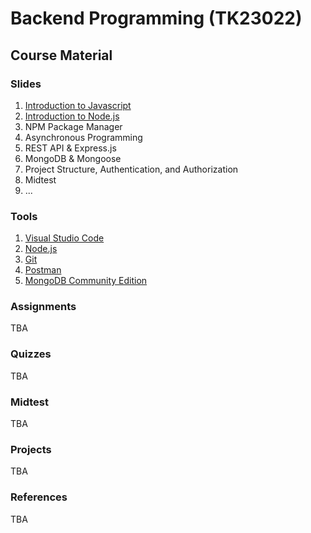 # Backend Programming (TK23022)

## Course Material

### Slides
1. [Introduction to Javascript](https://docs.google.com/presentation/d/1wg73xY-9s4Y-KHBQCZWmXZm_Ee8QbcDolOV5zvtH0jY/edit?usp=sharing)
2. [Introduction to Node.js](https://docs.google.com/presentation/d/1PXvxZMtSGrCz1cPZpMZXU4g2aCk6eCTt3eJ5pm34ejc/edit?usp=sharing)
3. NPM Package Manager
4. Asynchronous Programming
5. REST API & Express.js
6. MongoDB & Mongoose
7. Project Structure, Authentication, and Authorization
8. Midtest
9. ...

### Tools
1. [Visual Studio Code](https://code.visualstudio.com)
2. [Node.js](https://nodejs.org/en)
3. [Git](https://git-scm.com)
4. [Postman](https://www.postman.com)
5. [MongoDB Community Edition](https://www.mongodb.com/try/download/community)

### Assignments
TBA

### Quizzes
TBA

### Midtest
TBA

### Projects
TBA

### References
TBA
